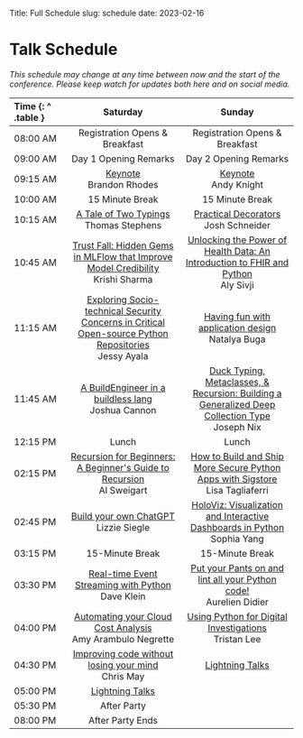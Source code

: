 Title: Full Schedule
slug: schedule
date: 2023-02-16

# Talk Schedule

_This schedule may change at any time between now and the start of the conference. Please keep watch for updates both here and on social media._

| Time {: ^ .table } |                                                                               Saturday                                                                               |                                                                                              Sunday                                                                                               |
|:-------------------|:--------------------------------------------------------------------------------------------------------------------------------------------------------------------:|:-------------------------------------------------------------------------------------------------------------------------------------------------------------------------------------------------:|
| 08:00&nbsp;AM      |                                                                        Registration Opens & Breakfast                                                                         |                                                                                       Registration Opens & Breakfast                                                                                        |
| 09:00&nbsp;AM      |                                                                        Day 1 Opening Remarks                                                                         |                                                                                       Day 2 Opening Remarks                                                                                       |
| 09:15&nbsp;AM      |                                                    [Keynote](schedule/keynotes#brandon-rhodes)<br/>Brandon Rhodes                                                    |                                                                 [Keynote](schedule/keynotes#andrew-pandy-knight)<br/>Andy Knight                                                                  |
| 10:00&nbsp;AM      |                                                                           15 Minute Break                                                                            |                                                                                          15 Minute Break                                                                                          |
| 10:15&nbsp;AM      |                                          [A Tale of Two Typings](schedule/talks#a-tale-of-two-typings)<br/>Thomas Stephens                                           |                                                          [Practical Decorators](schedule/talks#practical-decorators)<br/>Josh Schneider                                                           |
| 10:45&nbsp;AM      | [Trust Fall: Hidden Gems in MLFlow that Improve Model Credibility](schedule/talks#trust-fall-hidden-gems-in-mlflow-that-improve-model-credibility)<br/>Krishi Sharma |           [Unlocking the Power of Health Data: An Introduction to FHIR and Python](schedule/talks#unlocking-the-power-of-health-data-an-introduction-to-fhir-and-python)<br/>Aly Sivji            |
| 11:15&nbsp;AM      | [Exploring Socio-technical Security Concerns in Critical Open-source Python Repositories](schedule/talks#exploring-socio-technical-security-concerns-in-critical-open-source-python-repositories)<br/>Jessy Ayala |                                             [Having fun with application design](schedule/talks#having-fun-with-application-design)<br/>Natalya Buga                                              |
| 11:45&nbsp;AM      |                             [A BuildEngineer in a buildless lang](schedule/talks#a-buildengineer-in-a-buildless-lang)<br/>Joshua Cannon                              | [Duck Typing, Metaclasses, & Recursion: Building a Generalized Deep Collection Type](schedule/talks#duck-typing-metaclasses-recursion-building-a-generalized-deep-collection-type)<br/>Joseph Nix |
| 12:15&nbsp;PM      |                                                                                Lunch                                                                                 |                                                                                               Lunch                                                                                               |
| 02:15&nbsp;PM      |          [Recursion for Beginners: A Beginner's Guide to Recursion](schedule/talks#recursion-for-beginners-a-beginners-guide-to-recursion)<br/>Al Sweigart           |                  [How to Build and Ship More Secure Python Apps with Sigstore](schedule/talks#how-to-build-and-ship-more-secure-python-apps-with-sigstore)<br/>Lisa Tagliaferri                   |
| 02:45&nbsp;PM      |                                          [Build your own ChatGPT](schedule/talks#build-your-own-chatgpt)<br/>Lizzie Siegle                                           |                     [HoloViz: Visualization and Interactive Dashboards in Python](schedule/talks#holoviz-visualization-and-interactive-dashboards-in-python)<br/>Sophia Yang                      |
| 03:15&nbsp;PM      |                                                                           15-Minute Break                                                                            |                                                                                          15-Minute Break                                                                                          |
| 03:30&nbsp;PM      |                         [Real-time Event Streaming with Python](schedule/talks#real-time-event-streaming-with-python)<br/>Dave Klein                            |                              [Put your Pants on and lint all your Python code!](schedule/talks#put-your-pants-on-and-lint-all-your-python-code)<br/>Aurelien Didier                               |
| 04:00&nbsp;PM      |                             [Automating your Cloud Cost Analysis](schedule/talks#automating-your-cloud-cost-analysis)<br/>Amy Arambulo Negrette                             |                                         [Using Python for Digital Investigations](schedule/talks#using-python-for-digital-investigations)<br/>Tristan Lee                                         |
| 04:30&nbsp;PM      |                           [Improving code without losing your mind](schedule/talks#improving-code-without-losing-your-mind)<br/>Chris May                            |                                                                                          [Lightning Talks](schedule/talks#lightning-talks-day-2)                                                                                      |
| 05:00&nbsp;PM      |                                                                           [Lightning Talks](schedule/talks#lightning-talks-day-1)                                                                            |        
| 05:30&nbsp;PM      |                                                                           After Party                                                                           |                                                                                                                  |  
| 08:00&nbsp;PM      |                                                                           After Party Ends                                                                         |                                                                                                                  |                                                   

